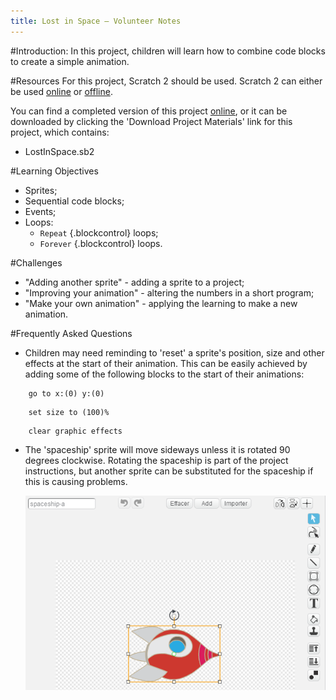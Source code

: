 ```yaml
---
title: Lost in Space — Volunteer Notes
---
```


#Introduction:
In this project, children will learn how to combine code blocks to create a simple animation.

#Resources
For this project, Scratch 2 should be used. Scratch 2 can either be used <a href="http://scratch.mit.edu/projects/editor/">online</a> or <a href="http://scratch.mit.edu/scratch2download/">offline</a>.

You can find a completed version of this project <a href="http://scratch.mit.edu/projects/26818098/#editor">online</a>, or it can be downloaded by clicking the 'Download Project Materials' link for this project, which contains:

+ LostInSpace.sb2

#Learning Objectives
+ Sprites;
+ Sequential code blocks;
+ Events;
+ Loops:
	+ `Repeat` {.blockcontrol} loops;
	+ `Forever` {.blockcontrol} loops.

#Challenges
+ "Adding another sprite" - adding a sprite to a project;
+ "Improving your animation" - altering the numbers in a short program;
+ "Make your own animation" - applying the learning to make a new animation.

#Frequently Asked Questions
+ Children may need reminding to 'reset' a sprite's position, size and other effects at the start of their animation. This can be easily achieved by adding some of the following blocks to the start of their animations:

```blocks
	go to x:(0) y:(0)
```

```blocks
	set size to (100)%
```

```blocks
	clear graphic effects
```

+ The 'spaceship' sprite will move sideways unless it is rotated 90 degrees clockwise. Rotating the spaceship is part of the project instructions, but another sprite can be substituted for the spaceship if this is causing problems.

	![screenshot](images/space-rotate.png)